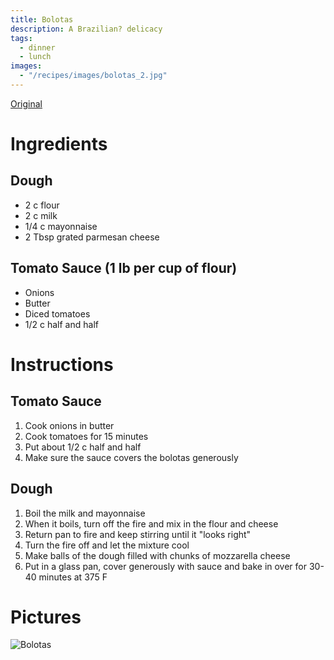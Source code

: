 ```yaml
---
title: Bolotas
description: A Brazilian? delicacy
tags:
  - dinner
  - lunch
images:
  - "/recipes/images/bolotas_2.jpg"
---
```


[Original](../images/bolotas.jpg)

# Ingredients

## Dough

- 2 c flour
- 2 c milk
- 1/4 c mayonnaise
- 2 Tbsp grated parmesan cheese

## Tomato Sauce (1 lb per cup of flour)

- Onions
- Butter
- Diced tomatoes
- 1/2 c half and half

# Instructions

## Tomato Sauce

1. Cook onions in butter
2. Cook tomatoes for 15 minutes
3. Put about 1/2 c half and half
4. Make sure the sauce covers the bolotas generously

## Dough

1. Boil the milk and mayonnaise
2. When it boils, turn off the fire and mix in the flour and cheese
3. Return pan to fire and keep stirring until it "looks right"
4. Turn the fire off and let the mixture cool
5. Make balls of the dough filled with chunks of mozzarella cheese
6. Put in a glass pan, cover generously with sauce and bake in over for 30-40 minutes at 375 F

# Pictures

![Bolotas](../images/bolotas_2.jpg)
